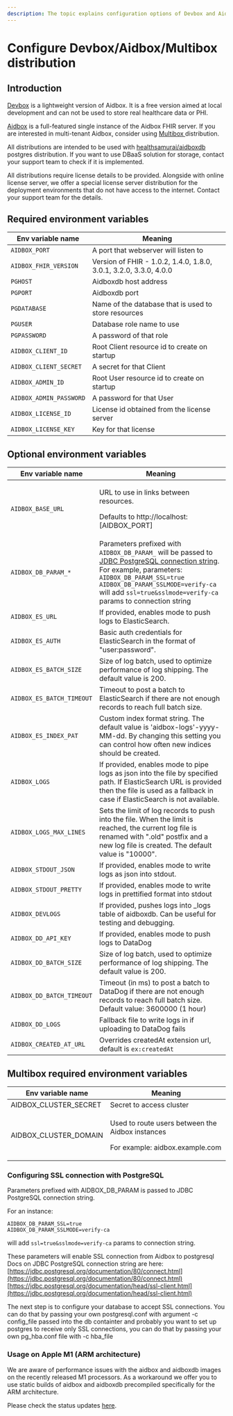 ```yaml
---
description: The topic explains configuration options of Devbox and Aidbox distributions
---
```


# Configure Devbox/Aidbox/Multibox distribution

## Introduction

[Devbox](https://hub.docker.com/r/healthsamurai/devbox) is a lightweight version of Aidbox. It is a free version aimed at local development and can not be used to store real healthcare data or PHI.

[Aidbox](https://hub.docker.com/r/healthsamurai/aidboxone) is a full-featured single instance of the Aidbox FHIR server. If you are interested in multi-tenant Aidbox, consider using [Multibox ](https://docs.aidbox.app/getting-started/installation/use-devbox-aidbox)distribution.

All distributions are intended to be used with [healthsamurai/aidboxdb](https://hub.docker.com/r/healthsamurai/aidboxdb) postgres distribution. If you want to use DBaaS solution for storage, contact your support team to check if it is implemented.

All distributions require license details to be provided. Alongside with online license server, we offer a special license server distribution for the deployment environments that do not have access to the internet. Contact your support team for the details.

## Required environment variables

| Env variable name       | Meaning                                                           |
| ----------------------- | ----------------------------------------------------------------- |
| `AIDBOX_PORT`           | A port that webserver will listen to                              |
| `AIDBOX_FHIR_VERSION`   | Version of FHIR - 1.0.2, 1.4.0, 1.8.0, 3.0.1, 3.2.0, 3.3.0, 4.0.0 |
| `PGHOST`                | Aidboxdb host address                                             |
| `PGPORT`                | Aidboxdb port                                                     |
| `PGDATABASE`            | Name of the database that is used to store resources              |
| `PGUSER`                | Database role name to use                                         |
| `PGPASSWORD`            | A password of that role                                           |
| `AIDBOX_CLIENT_ID`      | Root Client resource id to create on startup                      |
| `AIDBOX_CLIENT_SECRET`  | A secret for that Client                                          |
| `AIDBOX_ADMIN_ID`       | Root User resource id to create on startup                        |
| `AIDBOX_ADMIN_PASSWORD` | A password for that User                                          |
| `AIDBOX_LICENSE_ID`     | License id obtained from the license server                       |
| `AIDBOX_LICENSE_KEY`    | Key for that license                                              |

## Optional environment variables

| Env variable name         | Meaning                                                                                                                                                                                                                                                                                                                  |
| ------------------------- | ------------------------------------------------------------------------------------------------------------------------------------------------------------------------------------------------------------------------------------------------------------------------------------------------------------------------ |
| `AIDBOX_BASE_URL`         | <p>URL to use in links between resources. </p><p>Defaults to http://localhost:[AIDBOX_PORT]</p>                                                                                                                                                                                                                          |
| `AIDBOX_DB_PARAM_*`       | Parameters prefixed with `AIDBOX_DB_PARAM_` will be passed to [JDBC PostgreSQL connection string](https://jdbc.postgresql.org/documentation/80/connect.html). For example, parameters: `AIDBOX_DB_PARAM_SSL=true`  `AIDBOX_DB_PARAM_SSLMODE=verify-ca` will add `ssl=true&sslmode=verify-ca` params to connection string |
| `AIDBOX_ES_URL`           | If provided, enables mode to push logs to ElasticSearch.                                                                                                                                                                                                                                                                 |
| `AIDBOX_ES_AUTH`          | Basic auth credentials for ElasticSearch in the format of "user:password".                                                                                                                                                                                                                                               |
| `AIDBOX_ES_BATCH_SIZE`    | Size of log batch, used to optimize performance of log shipping. The default value is 200.                                                                                                                                                                                                                               |
| `AIDBOX_ES_BATCH_TIMEOUT` | Timeout to post a batch to ElasticSearch if there are not enough records to reach full batch size.                                                                                                                                                                                                                       |
| `AIDBOX_ES_INDEX_PAT`     | Custom index format string. The default value is 'aidbox-logs'-yyyy-MM-dd. By changing this setting you can control how often new indices should be created.                                                                                                                                                             |
| `AIDBOX_LOGS`             | If provided, enables mode to pipe logs as json into the file by specified path. If ElasticSearch URL is provided then the file is used as a fallback in case if ElasticSearch is not available.                                                                                                                          |
| `AIDBOX_LOGS_MAX_LINES`   | Sets the limit of log records to push into the file. When the limit is reached, the current log file is renamed with ".old" postfix and a new log file is created. The default value is "10000".                                                                                                                         |
| `AIDBOX_STDOUT_JSON`      | If provided, enables mode to write logs as json into stdout.                                                                                                                                                                                                                                                             |
| `AIDBOX_STDOUT_PRETTY`    | If provided, enables mode to write logs in prettified format into stdout                                                                                                                                                                                                                                                 |
| `AIDBOX_DEVLOGS`          | If provided, pushes logs into \_logs table of aidboxdb. Can be useful for testing and debugging.                                                                                                                                                                                                                         |
| `AIDBOX_DD_API_KEY`       | If provided, enables mode to push logs to DataDog                                                                                                                                                                                                                                                                        |
| `AIDBOX_DD_BATCH_SIZE`    | Size of log batch, used to optimize performance of log shipping. The default value is 200.                                                                                                                                                                                                                               |
| `AIDBOX_DD_BATCH_TIMEOUT` | Timeout (in ms) to post a batch to DataDog if there are not enough records to reach full batch size. Default value: 3600000 (1 hour)                                                                                                                                                                                     |
| `AIDBOX_DD_LOGS`          | Fallback file to write logs in if uploading to DataDog fails                                                                                                                                                                                                                                                             |
| `AIDBOX_CREATED_AT_URL`   | Overrides createdAt extension url, default is `ex:createdAt`                                                                                                                                                                                                                                                             |

## Multibox required environment variables

| Env variable name       | Meaning                                                                                              |
| ----------------------- | ---------------------------------------------------------------------------------------------------- |
| AIDBOX\_CLUSTER\_SECRET | Secret to access cluster                                                                             |
| AIDBOX\_CLUSTER\_DOMAIN | <p>Used to route users between the Aidbox instances</p><p></p><p>For example: aidbox.example.com</p> |

### Configuring SSL connection with PostgreSQL

Parameters prefixed with AIDBOX\_DB\_PARAM is passed to JDBC PostgreSQL connection string.

For an instance:

`AIDBOX_DB_PARAM_SSL=true`\
`AIDBOX_DB_PARAM_SSLMODE=verify-ca`

will add `ssl=true&sslmode=verify-ca` params to connection string.

These parameters will enable SSL connection from Aidbox to postgresql Docs on JDBC PostgreSQL connection string are here: [https://jdbc.postgresql.org/documentation/80/connect.html](https://jdbc.postgresql.org/documentation/80/connect.html) [https://jdbc.postgresql.org/documentation/head/ssl-client.html](https://jdbc.postgresql.org/documentation/head/ssl-client.html)

The next step is to configure your database to accept SSL connections. You can do that by passing your own postgresql.conf with argument -c config\_file passed into the db containter and probably you want to set up postgres to receive only SSL connections, you can do that by passing your own pg\_hba.conf file with -c hba\_file

### Usage on Apple M1 (ARM architecture)

We are aware of performance issues with the aidbox and aidboxdb images on the recently released M1 processors. As a workaround we offer you to use static builds of aidbox and aidboxdb precompiled specifically for the ARM architecture.&#x20;

Please check the status updates [here](https://github.com/Aidbox/Issues/issues/393).
